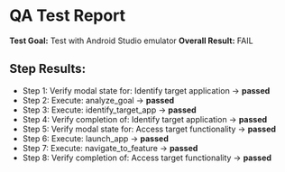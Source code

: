 # QA Test Report
**Test Goal:** Test with Android Studio emulator
**Overall Result:** FAIL

## Step Results:
- Step 1: Verify modal state for: Identify target application → **passed**
- Step 2: Execute: analyze_goal → **passed**
- Step 3: Execute: identify_target_app → **passed**
- Step 4: Verify completion of: Identify target application → **passed**
- Step 5: Verify modal state for: Access target functionality → **passed**
- Step 6: Execute: launch_app → **passed**
- Step 7: Execute: navigate_to_feature → **passed**
- Step 8: Verify completion of: Access target functionality → **passed**
